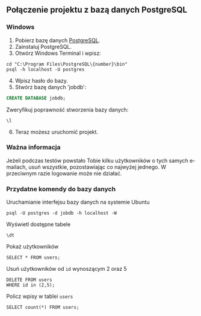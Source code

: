 ## Połączenie projektu z bazą danych PostgreSQL
### Windows
1. Pobierz bazę danych [PostgreSQL](https://www.postgresql.org/download/windows/).
2. Zainstaluj PostgreSQL.
3. Otwórz Windows Terminal i wpisz:
```
cd "C:\Program Files\PostgreSQL\{number}\bin"
psql -h localhost -U postgres
```
4. Wpisz hasło do bazy.
5. Stwórz bazę danych 'jobdb':
```SQL
CREATE DATABASE jobdb;
```
Zweryfikuj poprawność stworzenia bazy danych:
```
\l
```
6. Teraz możesz uruchomić projekt.

### Ważna informacja
Jeżeli podczas testów powstało Tobie kilku użytkowników o tych samych e-mailach, usuń wszystkie, pozostawiając co
najwyżej jednego. W przeciwnym razie logowanie może nie działać.

### Przydatne komendy do bazy danych
Uruchamianie interfejsu bazy danych na systemie Ubuntu
```
psql -U postgres -d jobdb -h localhost -W
```

Wyświetl dostępne tabele
```
\dt
```

Pokaż użytkowników
```
SELECT * FROM users;
```

Usuń użytkowników od `id` wynoszącym 2 oraz 5
```
DELETE FROM users
WHERE id in (2,5);
```

Policz wpisy w tablei `users`
```
SELECT count(*) FROM users;
```
